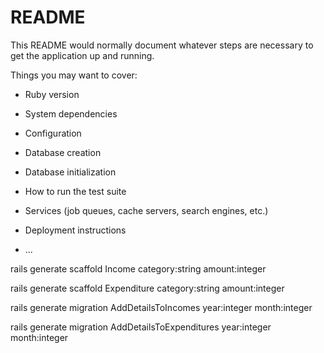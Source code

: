 # README

This README would normally document whatever steps are necessary to get the
application up and running.

Things you may want to cover:

* Ruby version

* System dependencies

* Configuration

* Database creation

* Database initialization

* How to run the test suite

* Services (job queues, cache servers, search engines, etc.)

* Deployment instructions

* ...

rails generate scaffold Income category:string amount:integer

rails generate scaffold Expenditure category:string amount:integer

rails generate migration AddDetailsToIncomes year:integer month:integer

rails generate migration AddDetailsToExpenditures year:integer month:integer